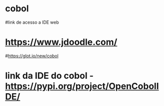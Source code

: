 # cobol

#link de acesso a IDE web
# https://www.jdoodle.com/
#https://glot.io/new/cobol
# link da IDE do cobol - https://pypi.org/project/OpenCobolIDE/
